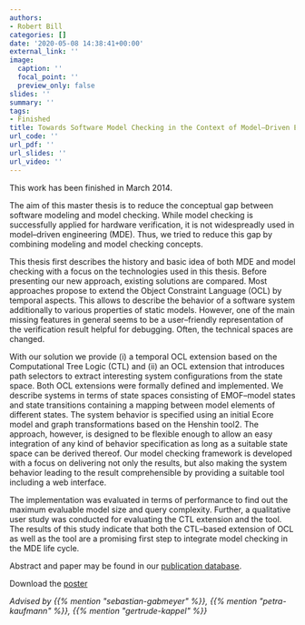 ```yaml
---
authors:
- Robert Bill
categories: []
date: '2020-05-08 14:38:41+00:00'
external_link: ''
image:
  caption: ''
  focal_point: ''
  preview_only: false
slides: ''
summary: ''
tags:
- Finished
title: Towards Software Model Checking in the Context of Model–Driven Engineering
url_code: ''
url_pdf: ''
url_slides: ''
url_video: ''
---
```


This work has been finished in March 2014.

The aim of this master thesis is to reduce the conceptual gap between software modeling and model checking. While model checking is successfully applied for hardware verification, it is not widespreadly used in model–driven engineering (MDE). Thus, we tried to reduce this gap by combining modeling and model checking concepts.

This thesis first describes the history and basic idea of both MDE and model checking with a focus on the technologies used in this thesis. Before presenting our new approach, existing solutions are compared. Most approaches propose to extend the Object Constraint Language (OCL) by temporal aspects. This allows to describe the behavior of a software system additionally to various properties of static models. However, one of the main missing features in general seems to be a user–friendly representation of the verification result helpful for debugging. Often, the technical spaces are changed.

With our solution we provide (i) a temporal OCL extension based on the Computational Tree Logic (CTL) and (ii) an OCL extension that introduces path selectors to extract interesting system configurations from the state space. Both OCL extensions were formally defined and implemented. We describe systems in terms of state spaces consisting of EMOF–model states and state transitions containing a mapping between model elements of different states. The system behavior is specified using an initial Ecore model and graph transformations based on the Henshin tool2. The approach, however, is designed to be flexible enough to allow an easy integration of any kind of behavior specification as long as a suitable state space can be derived thereof. Our model checking framework is developed with a focus on delivering not only the results, but also making the system behavior leading to the result comprehensible by providing a suitable tool including a web interface.

The implementation was evaluated in terms of performance to find out the maximum evaluable model size and query complexity. Further, a qualitative user study was conducted for evaluating the CTL extension and the tool. The results of this study indicate that both the CTL–based extension of OCL as well as the tool are a promising first step to integrate model checking in the MDE life cycle.

Abstract and paper may be found in our <a class="external" href="http://publik.tuwien.ac.at/showentry.php?ID=227939&amp;lang=2">publication database</a>.

 Download the [poster](https://www.big.tuwien.ac.at/app/uploads/2016/10/Bill_poster.pdf)

*Advised by {{% mention "sebastian-gabmeyer" %}}, {{% mention "petra-kaufmann" %}}, {{% mention "gertrude-kappel" %}}*